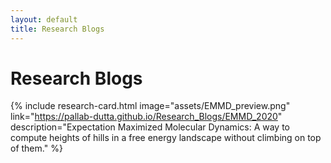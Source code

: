 ```yaml
---
layout: default
title: Research Blogs
---
```


# Research Blogs


{% include research-card.html 
   image="assets/EMMD_preview.png"
   link="https://pallab-dutta.github.io/Research_Blogs/EMMD_2020"
   description="Expectation Maximized Molecular Dynamics: A way to compute heights of hills in a free energy landscape without climbing on top of them."
%}


<style>
  .site-footer {
    display: none;
  }
</style>

